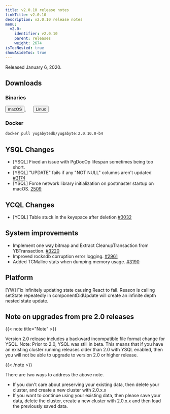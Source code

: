 ```yaml
---
title: v2.0.10 release notes
linkTitle: v2.0.10
description: v2.0.10 release notes
menu:
  v2.0:
    identifier: v2.0.10
    parent: releases
    weight: 2674
isTocNested: true
showAsideToc: true
---
```


Released January 6, 2020.

## Downloads

### Binaries

<a class="download-binary-link" href="https://downloads.yugabyte.com/yugabyte-2.0.10.0-darwin.tar.gz">
  <button>
    <i class="fab fa-apple"></i><span class="download-text">macOS</span>
  </button>
</a>
&nbsp; &nbsp; &nbsp; 
<a class="download-binary-link" href="https://downloads.yugabyte.com/yugabyte-2.0.10.0-linux.tar.gz">
  <button>
    <i class="fab fa-linux"></i><span class="download-text">Linux</span>
  </button>
</a>
<br />

### Docker

```sh
docker pull yugabytedb/yugabyte:2.0.10.0-b4
```

## YSQL Changes

* [YSQL] Fixed an issue with PgDocOp lifespan sometimes being too short.
* [YSQL] "UPDATE" fails if any "NOT NULL" columns aren't updated [#3174](https://github.com/yugabyte/yugabyte-db/issues/3174)
* [YSQL] Force network library initialization on postmaster startup on macOS. [2509](https://github.com/yugabyte/yugabyte-db/issues/2509)
 

## YCQL Changes 

* [YCQL] Table stuck in the keyspace after deletion [#3032](https://github.com/yugabyte/yugabyte-db/issues/3032)



## System improvements

* Implement one way bitmap and Extract CleanupTransaction from YBTransaction. [#3220](https://github.com/yugabyte/yugabyte-db/issues/3220)
* Improved rocksdb corruption error logging. [#2961](https://github.com/yugabyte/yugabyte-db/issues/2961)
* Added TCMalloc stats when dumping memory usage. [#3190](https://github.com/yugabyte/yugabyte-db/issues/3190)


## Platform

[YW] Fix infinitely updating state causing React to fail. Reason is calling setState repeatedly in componentDidUpdate will create an infinite depth nested state update.


## Note on upgrades from pre 2.0 releases

{{< note title="Note" >}}

Version 2.0 release includes a backward incompatible file format change for YSQL. Note: Prior to 2.0, YSQL was still in beta. This means that if you have an existing cluster running releases older than 2.0 with YSQL enabled, then you will not be able to upgrade to version 2.0 or higher release.

{{< /note >}}

There are two ways to address the above note.

* If you don't care about preserving your existing data, then delete your cluster, and create a new
  cluster with 2.0.x.x
* If you want to continue using your existing data, then please save your data,
  delete the cluster, create a new cluster with 2.0.x.x and then load the previously saved data.
